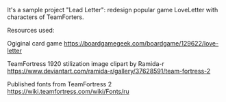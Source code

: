 It's a sample project "Lead Letter":
redesign popular game LoveLetter with characters of TeamForters.

Resources used:

Ogiginal card game
https://boardgamegeek.com/boardgame/129622/love-letter

TeamFortress 1920 stilization image clipart by Ramida-r
https://www.deviantart.com/ramida-r/gallery/37628591/team-fortress-2

Published fonts from TeamFortress 2
https://wiki.teamfortress.com/wiki/Fonts/ru
